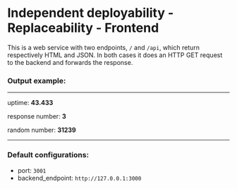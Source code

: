 # Independent deployability - Replaceability - Frontend
This is a web service with two endpoints, `/` and `/api`, which return respectively HTML and JSON. In both cases it does an HTTP GET request to the backend and forwards the response.

### Output example:

------
uptime: **43.433**

response number: **3**

random number: **31239**

-----


### Default configurations:
- port: `3001`
- backend_endpoint: `http://127.0.0.1:3000`
